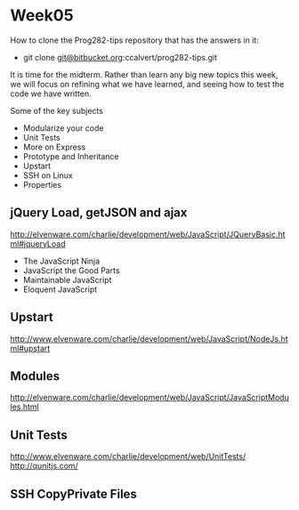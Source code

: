 Week05
======

How to clone the Prog282-tips repository that has the answers in it:

- git clone git@bitbucket.org:ccalvert/prog282-tips.git

It is time for the midterm. Rather than learn any big new topics this
week, we will focus on refining what we have learned, and seeing how
to test the code we have written.

Some of the key subjects

- Modularize your code
- Unit Tests
- More on Express
- Prototype and Inheritance
- Upstart
- SSH on Linux
- Properties

jQuery Load, getJSON and ajax
-----------------------------

<http://elvenware.com/charlie/development/web/JavaScript/JQueryBasic.html#jqueryLoad>

- The JavaScript Ninja
- JavaScript the Good Parts
- Maintainable JavaScript
- Eloquent JavaScript

Upstart
-------

<http://www.elvenware.com/charlie/development/web/JavaScript/NodeJs.html#upstart>

Modules
-------

<http://elvenware.com/charlie/development/web/JavaScript/JavaScriptModules.html>

Unit Tests
----------

<http://www.elvenware.com/charlie/development/web/UnitTests/>
<http://qunitjs.com/>

SSH CopyPrivate Files
---------------------
